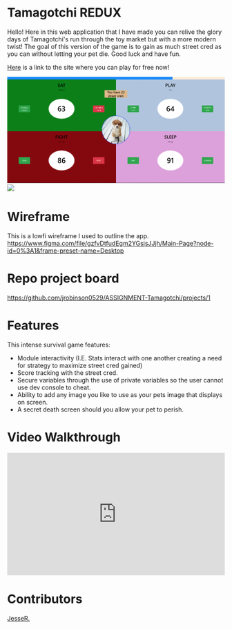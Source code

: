 # Tamagotchi REDUX
Hello! Here in this web application that I have made you can relive the glory days of Tamagotchi's run through the toy market but with a more modern twist! The goal of this version of the game is to gain as much street cred as you can without letting your pet die. Good luck and have fun.

[Here](https://jr-tamagotchi.netlify.app/) is a link to the site where you can play for free now!

![](src\assets\tamagotchi.png)
![](https://media.gamestop.com/i/gamestop/11103274/Tamagotchi-Gen-1-Sprinkles?$pdp$)

# Wireframe

This is a lowfi wireframe I used to outline the app.
https://www.figma.com/file/gzfvDtfudEgm2YGsjsJJjh/Main-Page?node-id=0%3A1&frame-preset-name=Desktop

# Repo project board

https://github.com/jrobinson0529/ASSIGNMENT-Tamagotchi/projects/1

# Features

This intense survival game features:

 - Module interactivity (I.E. Stats interact with one another creating a need for strategy to maximize street cred gained)
 - Score tracking with the street cred.
 - Secure variables through the use of private variables so the user cannot use dev console to cheat.
 - Ability to add any image you like to use as your pets image that displays on screen.
 - A secret death screen should you allow your pet to perish.

# Video Walkthrough

<div style="position: relative; padding-bottom: 56.25%; height: 0;"><iframe src="https://www.loom.com/embed/46ed3e539fe14c2f9aea935273aa6295" frameborder="0" webkitallowfullscreen mozallowfullscreen allowfullscreen style="position: absolute; top: 0; left: 0; width: 100%; height: 100%;"></iframe></div>

# Contributors

[JesseR.](https://github.com/jrobinson0529/)
